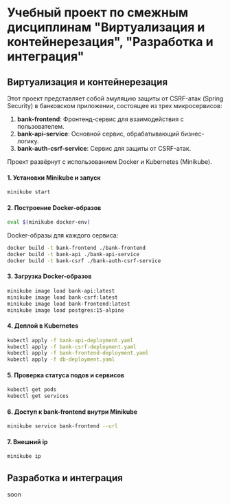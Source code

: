 # Учебный проект по смежным дисциплинам "Виртуализация и контейнерезация", "Разработка и интеграция"

## Виртуализация и контейнерезация
Этот проект представляет собой эмуляцию защиты от CSRF-атак (Spring Security) в банковском приложении, состоящее из трех микросервисов:
1. **bank-frontend**: Фронтенд-сервис для взаимодействия с пользователем. 
2. **bank-api-service**: Основной сервис, обрабатывающий бизнес-логику.
3. **bank-auth-csrf-service**: Сервис для защиты от CSRF-атак.

Проект развёрнут с использованием Docker и Kubernetes (Minikube). 

#### 1. Установки Minikube и запуск
```bash
minikube start
```
#### 2. Построение Docker-образов
```bash
eval $(minikube docker-env)
```
Docker-образы для каждого сервиса:
```bash
docker build -t bank-frontend ./bank-frontend
docker build -t bank-api ./bank-api-service
docker build -t bank-csrf ./bank-auth-csrf-service
```
#### 3. Загрузка Docker-образов
```bash
minikube image load bank-api:latest
minikube image load bank-csrf:latest
minikube image load bank-frontend:latest
minikube image load postgres:15-alpine
```
#### 4. Деплой в Kubernetes
```bash
kubectl apply -f bank-api-deployment.yaml
kubectl apply -f bank-csrf-deployment.yaml
kubectl apply -f bank-frontend-deployment.yaml
kubectl apply -f db-deployment.yaml
```
#### 5. Проверка статуса подов и сервисов
```bash
kubectl get pods
kubectl get services
```
#### 6. Доступ к bank-frontend внутри Minikube
```bash
minikube service bank-frontend --url
```
#### 7. Внешний ip
```bash
minikube ip
```
## Разработка и интеграция
soon
